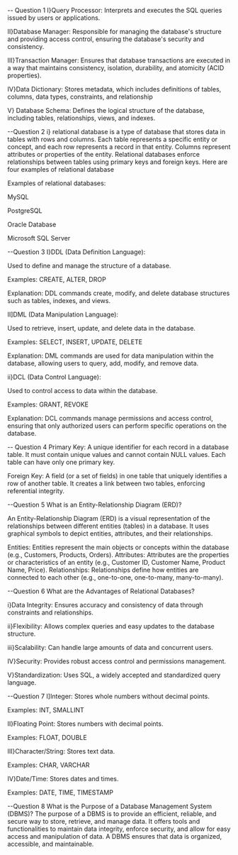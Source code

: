 -- Question 1
I}Query Processor: Interprets and executes the SQL queries issued by users or applications.

II}Database Manager: Responsible for managing the database's structure and providing access control, ensuring the database's security and consistency.

III}Transaction Manager: Ensures that database transactions are executed in a way that maintains consistency, isolation, durability, and atomicity (ACID properties).

IV}Data Dictionary: Stores metadata, which includes definitions of tables, columns, data types, constraints, and relationship

V} Database Schema: Defines the logical structure of the database, including tables, relationships, views, and indexes.


--Question 2
i} relational database is a type of database that stores data in tables with rows and columns. Each table represents a specific entity or concept, and each row represents a record in that entity. Columns represent attributes or properties of the entity.  Relational databases enforce relationships between tables using primary keys and foreign keys. Here are four examples of relational database

Examples of relational databases:

MySQL

PostgreSQL

Oracle Database

Microsoft SQL Server

--Question 3
I}DDL (Data Definition Language):

Used to define and manage the structure of a database.

Examples: CREATE, ALTER, DROP

Explanation: DDL commands create, modify, and delete database structures such as tables, indexes, and views.

II]DML (Data Manipulation Language):

Used to retrieve, insert, update, and delete data in the database.

Examples: SELECT, INSERT, UPDATE, DELETE

Explanation: DML commands are used for data manipulation within the database, allowing users to query, add, modify, and remove data.

ii}DCL (Data Control Language):

Used to control access to data within the database.

Examples: GRANT, REVOKE

Explanation: DCL commands manage permissions and access control, ensuring that only authorized users can perform specific operations on the database.

--  Question 4
Primary Key: A unique identifier for each record in a database table. It must contain unique values and cannot contain NULL values. Each table can have only one primary key.

Foreign Key: A field (or a set of fields) in one table that uniquely identifies a row of another table. It creates a link between two tables, enforcing referential integrity.

--Question 5
What is an Entity-Relationship Diagram (ERD)?

An Entity-Relationship Diagram (ERD) is a visual representation of the relationships between different entities (tables) in a database. It uses graphical symbols to depict entities, attributes, and their relationships.

Entities: Entities represent the main objects or concepts within the database (e.g., Customers, Products, Orders).
Attributes: Attributes are the properties or characteristics of an entity (e.g., Customer ID, Customer Name, Product Name, Price).
Relationships: Relationships define how entities are connected to each other (e.g., one-to-one, one-to-many, many-to-many).

--Question 6
What are the Advantages of Relational Databases?

i}Data Integrity: Ensures accuracy and consistency of data through constraints and relationships.

ii}Flexibility: Allows complex queries and easy updates to the database structure.

iii}Scalability: Can handle large amounts of data and concurrent users.

IV}Security: Provides robust access control and permissions management.

V}Standardization: Uses SQL, a widely accepted and standardized query language.

--Question 7
I]Integer: Stores whole numbers without decimal points.

Examples: INT, SMALLINT

II}Floating Point: Stores numbers with decimal points.

Examples: FLOAT, DOUBLE

III}Character/String: Stores text data.

Examples: CHAR, VARCHAR

IV}Date/Time: Stores dates and times.

Examples: DATE, TIME, TIMESTAMP

--Question 8
What is the Purpose of a Database Management System (DBMS)?
The purpose of a DBMS is to provide an efficient, reliable, and secure way to store, retrieve, and manage data. It offers tools and functionalities to maintain data integrity, enforce security, and allow for easy access and manipulation of data. A DBMS ensures that data is organized, accessible, and maintainable.